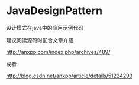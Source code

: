 # JavaDesignPattern
设计模式在java中的应用示例代码

建议阅读源码时配合文章介绍

http://anxpp.com/index.php/archives/489/

或者

http://blog.csdn.net/anxpp/article/details/51224293
